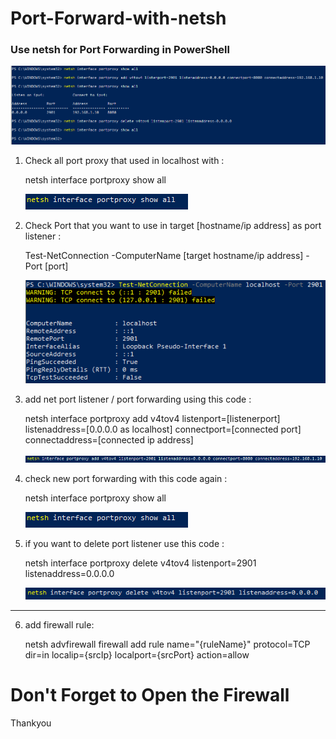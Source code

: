 # Port-Forward-with-netsh
### Use netsh for Port Forwarding in PowerShell
   
   <img src=/img/PortForward.png></img>


1.  Check all port proxy that used in localhost with :

    netsh interface portproxy show all

    <img src=/img/showall.png></img>


2.  Check Port that you want to use in target [hostname/ip address] as port listener : 

    Test-NetConnection -ComputerName [target hostname/ip address] -Port [port]

    <img src=/img/check.png></img>
    
    
3.  add net port listener / port forwarding using this code :

    netsh interface portproxy add v4tov4 listenport=[listenerport] listenaddress=[0.0.0.0 as localhost] connectport=[connected port] connectaddress=[connected ip address]

    <img src=/img/add.png></img>


4.  check new port forwarding with this code again :

    netsh interface portproxy show all

    <img src=/img/showall.png></img>
    
    
5.  if you want to delete port listener use this code :

    netsh interface portproxy delete v4tov4 listenport=2901 listenaddress=0.0.0.0

    <img src=/img/delete.png></img>
    
----------------------------- 
6. add firewall rule:

   netsh advfirewall firewall add rule name="{ruleName}" protocol=TCP dir=in localip={srcIp} localport={srcPort} action=allow   


# Don't Forget to Open the Firewall


Thankyou

